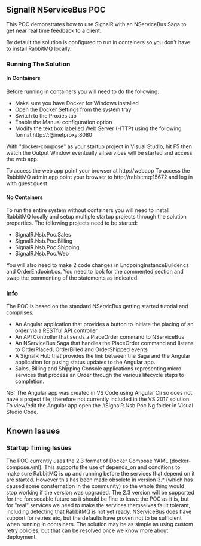 ## SignalR NServiceBus POC

This POC demonstrates how to use SignalR with an NServiceBus Saga to get near real time feedback to a client.

By default the solution is configured to run in containers so you don't have to install RabbitMQ locally.

### Running The Solution

#### In Containers
Before running in containers you will need to do the following:

* Make sure you have Docker for Windows installed
* Open the Docker Settings from the system tray
* Switch to the Proxies tab
* Enable the Manual configuration option
* Modify the text box labelled Web Server (HTTP) using the following format http://<yourusername>:<yourpassword>@inetproxy:8080

With "docker-compose" as your startup project in Visual Studio, hit F5 then watch the Output Window eventually all services will be started and access the web app. 

To access the web app point your browser at http://webapp
To access the RabbitMQ admin app point your browser to http://rabbitmq:15672 and log in with guest:guest

#### No Containers
To run the entire system without containers you will need to install RabbitMQ locally and setup multiple startup projects through the solution properties.
The following projects need to be started:

* SignalR.Nsb.Poc.Sales
* SignalR.Nsb.Poc.Billing
* SignalR.Nsb.Poc.Shipping
* SignalR.Nsb.Poc.Web

You will also need to make 2 code changes in EndpoingInstanceBuilder.cs and OrderEndpoint.cs.  You need to look for the commented section and swap the commenting
of the statements as indicated.

### Info
The POC is based on the standard NServicBus getting started tutorial and comprises:

* An Angular application that provides a button to initiate the placing of an order via a RESTful API controller
* An API Controller that sends a PlaceOrder command to NServiceBus
* An NServiceBus Saga that handles the PlaceOrder command and listens to OrderPlaced, OrderBilled and OrderShipped events
* A SignalR Hub that provides the link between the Saga and the Angular application for pusing status updates to the Angular app.
* Sales, Billing and Shipping Console applications representing micro services that process an Order through the various lifecycle steps to completion.

NB:  The Angular app was created in VS Code using Angular Cli so does not have a project file, therefore not currently included in the VS 2017 solution.
To view/edit the Angular app open the .\SignalR.Nsb.Poc.Ng folder in Visual Studio Code.

## Known Issues

### Startup Timing Issues

The POC currently uses the 2.3 format of Docker Compose YAML (docker-compose.yml). This supports the use of depends_on and conditions to make sure
RabbitMQ is up and running before the services that depend on it are started.  However this has been made obsolete in version 3.*
(which has caused some consternation in the community) so the whole thing would stop working if the version was upgraded.  The 2.3 version will be supported
for the foreseeable future so it should be fine to leave the POC as it is, but for "real" services we need to make the services themselves fault tolerant,
including detecting that RabbitMQ is not yet ready.  NServiceBus does have support for retries etc, but the defaults have proven not to be sufficient when running
in containers.  The solution may be as simple as using custom retry policies, but that can be resolved once we know more about deployment.




